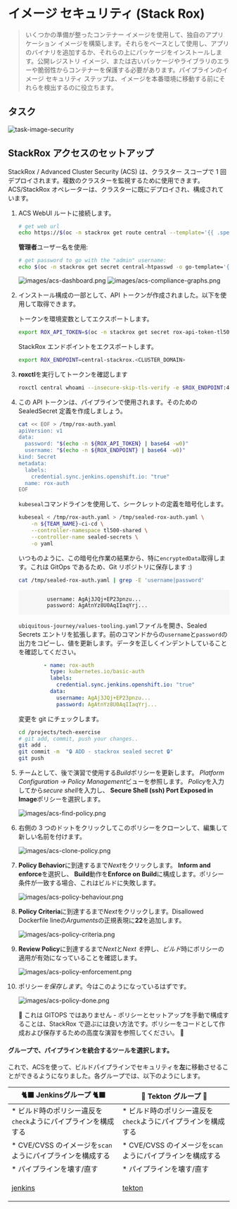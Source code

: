 # イメージ セキュリティ (Stack Rox)

> いくつかの準備が整ったコンテナー イメージを使用して、独自のアプリケーション イメージを構築します。それらをベースとして使用し、アプリのバイナリを追加するか、それらの上にパッケージをインストールします。公開レジストリ イメージ、または古いパッケージやライブラリのエラーや脆弱性からコンテナーを保護する必要があります。パイプラインのイメージ セキュリティ ステップは、イメージを本番環境に移動する前にそれらを検出するのに役立ちます。

## タスク

![task-image-security](./images/task-image-security.png)

## StackRox アクセスのセットアップ

StackRox / Advanced Cluster Security (ACS) は、クラスター スコープで 1 回デプロイされます。複数のクラスターを監視するために使用できます。 ACS/StackRox オペレーターは、クラスターに既にデプロイされ、構成されています。

1. ACS WebUI ルートに接続します。

    ```bash
    # get web url
    echo https://$(oc -n stackrox get route central --template='{{ .spec.host }}')
    ```

    **管理者**ユーザー名を使用:

    ```bash
    # get password to go with the "admin" username:
    echo $(oc -n stackrox get secret central-htpasswd -o go-template='{{index .data "password" | base64decode}}')
    ```

    ![images/acs-dashboard.png](images/acs-dashboard.png) ![images/acs-compliance-graphs.png](images/acs-compliance-graphs.png)

2. インストール構成の一部として、API トークンが作成されました。以下を使用して取得できます。

    トークンを環境変数としてエクスポートします。

    ```bash
    export ROX_API_TOKEN=$(oc -n stackrox get secret rox-api-token-tl500 -o go-template='{{index .data "token" | base64decode}}')
    ```

    StackRox エンドポイントをエクスポートします。

    ```bash
    export ROX_ENDPOINT=central-stackrox.<CLUSTER_DOMAIN>
    ```

3. **roxctl**を実行してトークンを確認します

    ```bash
    roxctl central whoami --insecure-skip-tls-verify -e $ROX_ENDPOINT:443
    ```

4. この API トークンは、パイプラインで使用されます。そのための SealedSecret 定義を作成しましょう。

    ```bash
    cat << EOF > /tmp/rox-auth.yaml
    apiVersion: v1
    data:
      password: "$(echo -n ${ROX_API_TOKEN} | base64 -w0)"
      username: "$(echo -n ${ROX_ENDPOINT} | base64 -w0)"
    kind: Secret
    metadata:
      labels:
        credential.sync.jenkins.openshift.io: "true"
      name: rox-auth
    EOF
    ```

    `kubeseal`コマンドラインを使用して、シークレットの定義を暗号化します。

    ```bash
    kubeseal < /tmp/rox-auth.yaml > /tmp/sealed-rox-auth.yaml \
        -n ${TEAM_NAME}-ci-cd \
        --controller-namespace tl500-shared \
        --controller-name sealed-secrets \
        -o yaml
    ```

    いつものように、この暗号化作業の結果から、特に`encryptedData`取得します。これは GitOps であるため、Git リポジトリに保存します :)

    ```bash
    cat /tmp/sealed-rox-auth.yaml | grep -E 'username|password'
    ```

     <div class="highlight" style="background: #f7f7f7">
     <pre><code class="language-yaml">
            username: AgAj3JQj+EP23pnzu...
            password: AgAtnYz8U0AqIIaqYrj...
        </code></pre>
    </div>

    `ubiquitous-journey/values-tooling.yaml`ファイルを開き、Sealed Secrets エントリを拡張します。前のコマンドからの`username`と`password`の出力をコピーし、値を更新します。データを正しくインデントしていることを確認してください。

    ```yaml
            - name: rox-auth
              type: kubernetes.io/basic-auth
              labels:
                credential.sync.jenkins.openshift.io: "true"
              data:
                username: AgAj3JQj+EP23pnzu...
                password: AgAtnYz8U0AqIIaqYrj...
    ```

    変更を git にチェックします。

    ```bash
    cd /projects/tech-exercise
    # git add, commit, push your changes..
    git add .
    git commit -m  "🔒 ADD - stackrox sealed secret 🔒"
    git push
    ```

5. チームとして、後で演習で使用する*Build*ポリシーを更新します。 *Platform Configuration -&gt; Policy Management*ビューを参照します。 *Policy*を入力してから*secure shell*を入力し、 **Secure Shell (ssh) Port Exposed in Image**ポリシーを選択します。

    ![images/acs-find-policy.png](images/acs-find-policy.png)

6. 右側の 3 つのドットをクリックしてこのポリシーをクローンして、編集して新しい名前を付けます。

    ![images/acs-clone-policy.png](images/acs-clone-policy.png)

7. <strong>Policy Behavior</strong>に到達するまで<em>Next</em>をクリックします。 **Inform and enforce**を選択し、 **Build**動作を**Enforce on Build**に構成します。ポリシー条件が一致する場合、これはビルドに失敗します。

    ![images/acs-policy-behaviour.png](images/acs-policy-behaviour.png)

8. <strong>Policy Criteria</strong>に到達するまで<em>Next</em>をクリックします。Disallowed Dockerfile lineの<em>Arguments</em>の正規表現に<strong>22</strong>を追加します。

    ![images/acs-policy-criteria.png](images/acs-policy-criteria.png)

9. <strong>Review Policy</strong>に到達するまで*Next*と<em>Next を</em>押し、*ビルド*時にポリシーの適用が有効になっていることを確認します。

    ![images/acs-policy-enforcement.png](images/acs-policy-enforcement.png)

10. ポリシー*を保存します*。今はこのようになっているはずです。

    ![images/acs-policy-done.png](images/acs-policy-done.png)

    <p class="tip">🐌 これは GITOPS ではありません - ポリシーとセットアップを手動で構成することは、StackRox で遊ぶには良い方法です。ポリシーをコードとして作成および保存するための高度な演習を参照してください。 🐎</p>

#### グループで、パイプラインを統合するツールを選択します。

これで、ACSを使って、ビルドパイプラインでセキュリティを**左**に移動させることができるようになりました。各グループでは、以下のようにします。

|🐈‍⬛ **Jenkinsグループ** 🐈‍⬛ | 🐅 **Tekton グループ** 🐅|
|--- | ---|
|* ビルド時のポリシー違反を`check`ようにパイプラインを構成する | * ビルド時のポリシー違反を`check`ようにパイプラインを構成する|
|* CVE/CVSS のイメージを`scan`ようにパイプラインを構成する | * CVE/CVSS のイメージを`scan`ようにパイプラインを構成する|
|* パイプラインを壊す/直す | * パイプラインを壊す/直す|
|<span style="color:blue;"><p><a href="3-revenge-of-the-automated-testing/7a-jenkins.md">jenkins</a></p></span> | <span style="color:blue;"><p><a href="3-revenge-of-the-automated-testing/7b-tekton.md">tekton</a></p></span>|
